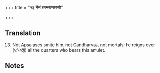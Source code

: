 +++
title = "१३ नैनं घ्नन्त्यप्सरसो"

+++
## Translation
13. Not Apsarases smite him, not Gandharvas, not mortals; he reigns over  
(*vi-rāj*) all the quarters who bears this amulet.

## Notes

